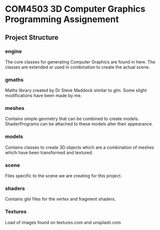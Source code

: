 # COM4503 3D Computer Graphics Programming Assignement

## Project Structure

### engine
The core classes for generating Computer Graphics are found in here. The classes
are extended or used in combination to create the actual scene.

### gmaths
Maths library created by Dr Steve Maddock similar to glm. Some slight modifications have
been made by me.

### meshes
Contains simple geometry that can be combined to create models. ShaderPrograms can be attached
to these models alter their appearance.

### models
Contains classes to create 3D objects which are a combination of meshes which have been transformed and textured.

### scene
Files specific to the scene we are creating for this project.

### shaders
Contains glsl files for the vertex and fragment shaders.

### Textures
Load of images found on textures.com and unsplash.com
